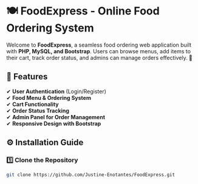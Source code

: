 # 🍽️ FoodExpress - Online Food Ordering System

Welcome to **FoodExpress**, a seamless food ordering web application built with **PHP, MySQL, and Bootstrap**. Users can browse menus, add items to their cart, track order status, and admins can manage orders effectively. 🚀

## 📌 Features
✔ **User Authentication** (Login/Register)  
✔ **Food Menu & Ordering System**  
✔ **Cart Functionality**  
✔ **Order Status Tracking**  
✔ **Admin Panel for Order Management**  
✔ **Responsive Design with Bootstrap**

## ⚙️ Installation Guide
### **1️⃣ Clone the Repository**
```bash
git clone https://github.com/Justine-Enotantes/FoodExpress.git
